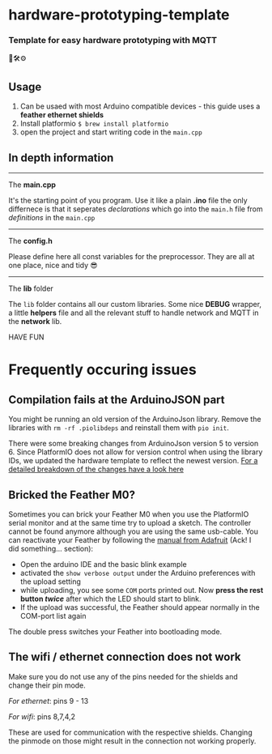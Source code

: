 # hardware-prototyping-template

### Template for easy hardware prototyping with MQTT

🔧🛠⚙️

## Usage

1. Can be usaed with most Arduino compatible devices - this guide uses a **feather ethernet shields**
2. Install platformio
   `$ brew install platformio`
3. open the project and start writing code in the `main.cpp`

## In depth information

---

The **main.cpp**

It's the starting point of you program. Use it like a plain **.ino** file the only differnece is that it seperates _declarations_ which go into the `main.h` file from _definitions_ in the `main.cpp`

---

The **config.h**

Please define here all const variables for the preprocessor. They are all at one place, nice and tidy :sunglasses:

---

The **lib** folder

The `lib` folder contains all our custom libraries. Some nice **DEBUG** wrapper, a little **helpers** file and all the relevant stuff to handle network and MQTT in the **network** lib.

HAVE FUN

# Frequently occuring issues

## Compilation fails at the ArduinoJSON part

You might be running an old version of the ArduinoJson library. Remove the libraries with `rm -rf .piolibdeps` and reinstall them with `pio init`.

There were some breaking changes from ArduinoJson version 5 to version 6. Since PlatformIO does not allow for version
control when using the library IDs, we updated the hardware template to reflect the newest version. [For a detailed
breakdown of the changes have a look here](https://arduinojson.org/v6/doc/upgrade/)

## Bricked the Feather M0?

Sometimes you can brick your Feather M0 when you use the PlatformIO serial monitor and at the same time try to upload a sketch. The controller cannot be found
anymore although you are using the same usb-cable.
You can reactivate your Feather by following the [manual from Adafruit](https://learn.adafruit.com/adafruit-feather-32u4-adalogger/faq) (Ack! I did something... section):

- Open the arduino IDE and the basic blink example
- activated the `show verbose output` under the Arduino preferences with the upload setting
- while uploading, you see some `COM` ports printed out. Now **press the rest button _twice_** after which the LED should start to blink.
- If the upload was successful, the Feather should appear normally in the COM-port list again

The double press switches your Feather into bootloading mode.

## The wifi / ethernet connection does not work

Make sure you do not use any of the pins needed for the shields and change their pin mode.

_For ethernet_: pins 9 - 13

_For wifi_: pins 8,7,4,2

These are used for communication with the respective shields. Changing the pinmode on those might result in the connection not working properly.

